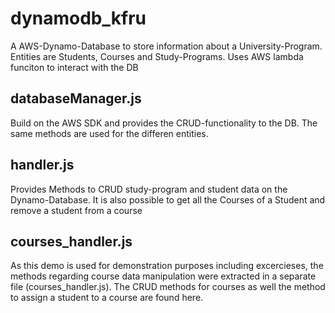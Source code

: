 # dynamodb_kfru

A AWS-Dynamo-Database to store information about a University-Program.
Entities are Students, Courses and Study-Programs.
Uses AWS lambda funciton to interact with the DB

## databaseManager.js
Build on the AWS SDK and provides the CRUD-functionality to the DB.
The same methods are used for the differen entities.

## handler.js
Provides Methods to CRUD study-program and student data on the Dynamo-Database.
It is also possible to get all the Courses of a Student and remove a student from a course

## courses_handler.js
As this demo is used for demonstration purposes including excercieses, the methods regarding course data manipulation were extracted in a separate file (courses_handler.js).
The CRUD methods for courses as well the method to assign a student to a course are found here.
